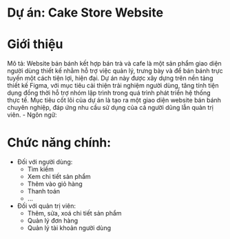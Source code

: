 # Dự án: Cake Store Website

# Giới thiệu

Mô tả:
Website bán bánh kết hợp bán trà và cafe là một sản phẩm giao diện người dùng thiết kế nhằm hỗ trợ việc quản lý, trưng bày và để bán bánh trực tuyến một cách tiện lợi, hiện đại. Dự án này được xây dựng trên nền tảng thiết kế Figma, với mục tiêu cải thiện trải nghiệm người dùng, tăng tính tiện dụng đồng thời hỗ trợ nhóm lập trình trong quá trình phát triển hệ thống thực tế.
Mục tiêu cốt lõi của dự án là tạo ra một giao diện website bán bánh chuyên nghiệp, đáp ứng nhu cầu sử dụng của cả người dũng lẫn quản trị viên. - Ngôn ngữ:

# Chức năng chính:

- Đối với người dùng:
  - Tìm kiếm
  - Xem chi tiết sản phẩm
  - Thêm vào giỏ hàng
  - Thanh toán
  - ...
- Đối với quản trị viên:
  - Thêm, sửa, xoá chi tiết sản phẩm
  - Quản lý đơn hàng
  - Quản lý tài khoản người dùng
